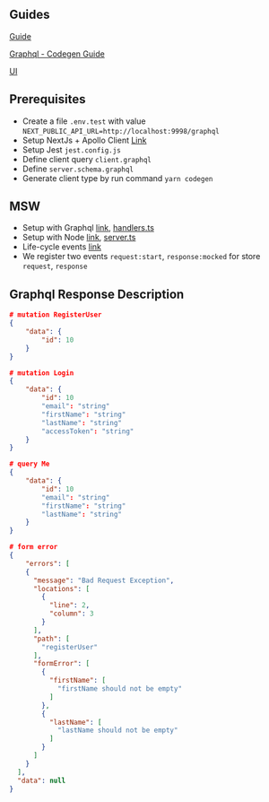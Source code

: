 ## Guides
[Guide](./docs/HOW_TO_USE.md)

[Graphql - Codegen Guide](./docs/GRAPHQL_CODE_GEN.md)

[UI](./docs/UI.md)

## Prerequisites
- Create a file `.env.test` with value `NEXT_PUBLIC_API_URL=http://localhost:9998/graphql`
- Setup NextJs + Apollo Client [Link](https://www.apollographql.com/blog/apollo-client/next-js/how-to-use-apollo-client-with-next-js-13/)
- Setup Jest `jest.config.js`
- Define client query `client.graphql`
- Define `server.schema.graphql`
- Generate client type by run command `yarn codegen`

## MSW
- Setup with Graphql [link](https://mswjs.io/docs/getting-started/mocks/graphql-api), [handlers.ts](./__mocks__/handlers.ts)
- Setup with Node [link](https://mswjs.io/docs/getting-started/integrate/node), [server.ts](./__mocks__/server.ts)
- Life-cycle events [link](https://mswjs.io/docs/extensions/life-cycle-events)
- We register two events `request:start`, `response:mocked` for store `request`, `response`

## Graphql Response Description

```json
# mutation RegisterUser
{
	"data": {
		"id": 10
	}
}

# mutation Login
{
	"data": {
		"id": 10
    	"email": "string"
    	"firstName": "string"
    	"lastName": "string"
    	"accessToken": "string"
	}
}

# query Me
{
	"data": {
		"id": 10
    	"email": "string"
    	"firstName": "string"
    	"lastName": "string"
	}
}

# form error
{
	"errors": [
    {
      "message": "Bad Request Exception",
      "locations": [
        {
          "line": 2,
          "column": 3
        }
      ],
      "path": [
        "registerUser"
      ],
      "formError": [
        {
          "firstName": [
            "firstName should not be empty"
          ]
        },
        {
          "lastName": [
            "lastName should not be empty"
          ]
        }
      ]
    }
  ],
  "data": null
}
```




